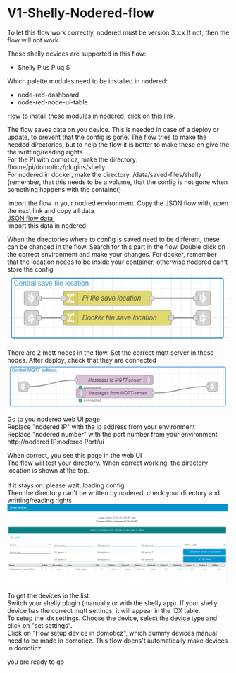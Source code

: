 # V1-Shelly-Nodered-flow

To let this flow work correctly, nodered must be version 3.x.x
If not, then the flow will not work.

These shelly devices are supported in this flow:
- Shelly Plus Plug S

Which palette modules need to be installed in nodered:
- node-red-dashboard
- node-red-node-ui-table

<a href="https://nodered.org/docs/user-guide/editor/palette/manager">How to install these modules in nodered, click on this link.</a>

The flow saves data on you device. This is needed in case of a deploy or update, to prevent that the config is gone.
The flow tries to make the needed directories, but to help the flow it is better to make these en give the the writting/reading rights <br>
For the PI with domoticz, make the directory: /home/pi/domoticz/plugins/shelly <br>
For nodered in docker, make the directory: /data/saved-files/shelly  (remember, that this needs to be a volume, that the config is not gone when something happens with the container) <br>

Import the flow in your nodred environment.
Copy the JSON flow with, open the next link and copy all data <br>
<a href="https://raw.githubusercontent.com/Hoeby/V1-Shelly-Nodered-flow/main/flows.json">JSON flow data.</a><br>
Import this data in nodered

When the directories where to config is saved need to be different, these can be changed in the flow.
Search for this part in the flow. Double click on the correct environment and make your changes.
For docker, remember that the location needs to be inside your container, otherwise nodered can't store the config <br>
<img src="assets/save_location.png" width="500" >

There are 2 mqtt nodes in the flow. Set the correct mqtt server in these nodes.
After deploy, check that they are connected <br>
<img src="assets/mqtt.png" width="500" >

Go to you nodered web UI page <br>
Replace "nodered IP" with the ip address from your environment <br> 
Replace "nodered number" with the port number from your environment <br>
http://nodered IP:nodered Port/ui <br>

When correct, you see this page in the web UI <br>
The flow will test your directory. When correct working, the directory location is shown at the top. <br><br>
If it stays on: please wait, loading config <br>
Then the directory can't be written by nodered. check your directory and writting/reading rights <br>
<img src="assets/ui.png" width="500" >

To get the devices in the list. <br>
Switch your shelly plugin (manually or with the shelly app). If your shelly device has the correct mqtt settings, it will appear in the IDX table. <br>
To setup the idx settings. Choose the device, select the device type and click on "set settings". <br>
Click on "How setup device in domoticz", which dummy devices manual need to be made in domoticz. This flow doens't automatically make devices in domoticz <br>

you are ready to go

